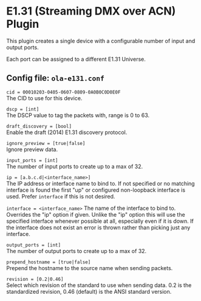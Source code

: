 E1.31 (Streaming DMX over ACN) Plugin
=====================================

This plugin creates a single device with a configurable number of input and
output ports.

Each port can be assigned to a different E1.31 Universe.


## Config file: `ola-e131.conf`

`cid = 00010203-0405-0607-0809-0A0B0C0D0E0F`  
The CID to use for this device.

`dscp = [int]`  
The DSCP value to tag the packets with, range is 0 to 63.

`draft_discovery = [bool]`  
Enable the draft (2014) E1.31 discovery protocol.

`ignore_preview = [true|false]`  
Ignore preview data.

`input_ports = [int]`  
The number of input ports to create up to a max of 32.

`ip = [a.b.c.d|<interface_name>]`  
The IP address or interface name to bind to. If not specified or no
matching interface is found the first "up" or configured non-loopback
interface is used. Prefer `interface` if this is not desired.

`interface = <interface_name>`
The name of the interface to bind to. Overrides the "ip" option if given.
Unlike the "ip" option this will use the specified interface whenever
possible at all, especially even if it is down. If the interface does not
exist an error is thrown rather than picking just any interface.

`output_ports = [int]`  
The number of output ports to create up to a max of 32.

`prepend_hostname = [true|false]`  
Prepend the hostname to the source name when sending packets.

`revision = [0.2|0.46]`  
Select which revision of the standard to use when sending data. 0.2 is the
standardized revision, 0.46 (default) is the ANSI standard version.
